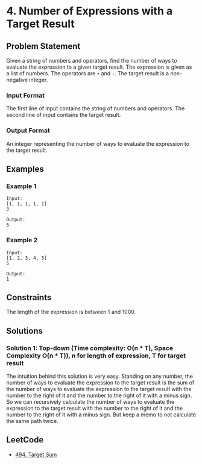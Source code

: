 # 4. Number of Expressions with a Target Result
## Problem Statement
Given a string of numbers and operators, find the number of ways to evaluate the expression to a given target result. The expression is given as a list of numbers. The operators are `+` and `-`. The target result is a non-negative integer.

### Input Format
The first line of input contains the string of numbers and operators. The second line of input contains the target result.

### Output Format
An integer representing the number of ways to evaluate the expression to the target result.

## Examples
### Example 1
```
Input:
[1, 1, 1, 1, 1]
3

Output:
5
```

### Example 2
```
Input:
[1, 2, 3, 4, 5]
5

Output:
1
```

## Constraints
The length of the expression is between 1 and 1000.

## Solutions
### Solution 1: Top-down (Time complexity: O(n * T), Space Complexity O(n * T)), n for length of expression, T for target result
The intuition behind this solution is very easy. Standing on any number, the number of ways to evaluate the expression to the target result is the sum of the number of ways to evaluate the expression to the target result with the number to the right of it and the number to the right of it with a minus sign. So we can recursively calculate the number of ways to evaluate the expression to the target result with the number to the right of it and the number to the right of it with a minus sign. But keep a memo to not calculate the same path twice.

## LeetCode
- [494. Target Sum](https://leetcode.com/problems/target-sum/)